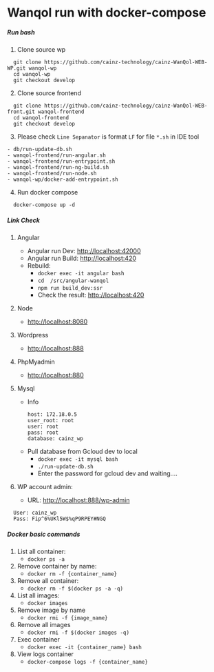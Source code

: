 # Wanqol run with docker-compose

##### Run bash
1. Clone source wp
```
  git clone https://github.com/cainz-technology/cainz-WanQol-WEB-WP.git wanqol-wp
  cd wanqol-wp
  git checkout develop
```
2. Clone source frontend
```
  git clone https://github.com/cainz-technology/cainz-WanQol-WEB-front.git wanqol-frontend
  cd wanqol-frontend
  git checkout develop
```

3. Please check ``Line Sepanator`` is format ```LF``` for file ```*.sh```  in IDE tool
```
- db/run-update-db.sh
- wanqol-frontend/run-angular.sh
- wanqol-frontend/run-entrypoint.sh
- wanqol-frontend/run-ng-build.sh
- wanqol-frontend/run-node.sh
- wanqol-wp/docker-add-entrypoint.sh
```

4. Run docker compose
```
  docker-compose up -d
```

##### Link Check

1. Angular
     - Angular run Dev: [http://localhost:42000](http://localhost:42000)
     - Angular run Build: [http://localhost:420](http://localhost:420)
     - Rebuild:
       - ```docker exec -it angular bash```
       - ```cd  /src/angular-wanqol```
       - ```npm run build_dev:ssr```
       - Check the result: [http://localhost:420](http://localhost:420)

2. Node
     - [http://localhost:8080](http://localhost:8080)

3. Wordpress
     - [http://localhost:888](http://localhost:888)

4. PhpMyadmin
     - [http://localhost:880](http://localhost:880)

5. Mysql
   - Info
     ``` 
     host: 172.18.0.5
     user_root: root
     user: root
     pass: root
     database: cainz_wp
     ```
   - Pull database from Gcloud dev to local
     - ```docker exec -it mysql bash```
     - ```./run-update-db.sh```
     - Enter the password for gcloud dev and waiting....
6. WP account admin:
   - URL: [http://localhost:888/wp-admin](http://localhost:888/wp-admin)
```
  User: cainz_wp
  Pass: Fip^6%UKl5W$%qP9RPEY#NGQ
```
##### Docker basic commands
 1. List all container:
      - ```docker ps -a```
 2. Remove container by name:
      - ```docker rm -f {container_name}  ```
 3. Remove all container:
      - ```docker rm -f $(docker ps -a -q) ```
 4. List all images:
      - ```docker images```
 5. Remove image by name
      - ```docker rmi -f {image_name}```
 6. Remove all images
      - ```docker rmi -f $(docker images -q)```
 7. Exec container
      - ```docker exec -it {container_name} bash```
 8. View logs container
      - ```docker-compose logs -f {container_name}```


